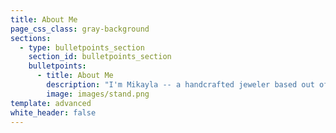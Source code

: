 ```yaml
---
title: About Me
page_css_class: gray-background
sections:
  - type: bulletpoints_section
    section_id: bulletpoints_section
    bulletpoints:
      - title: About Me
        description: "I'm Mikayla -- a handcrafted jeweler based out of Idaho. I started a small jewelry stand in 2008 as a side hobby, which eventually grew into a life passion. I have been making jewelry and refining my technique ever since.\n\nIf you like my work, I would love to discuss requests and special projects with you (I love creating unique pieces!) My e-mail address is:\_[**madebymikaylastore@gmail.com.**](mailto:madebymikaylastore@gmail.com)\n"
        image: images/stand.png
template: advanced
white_header: false
---
```

